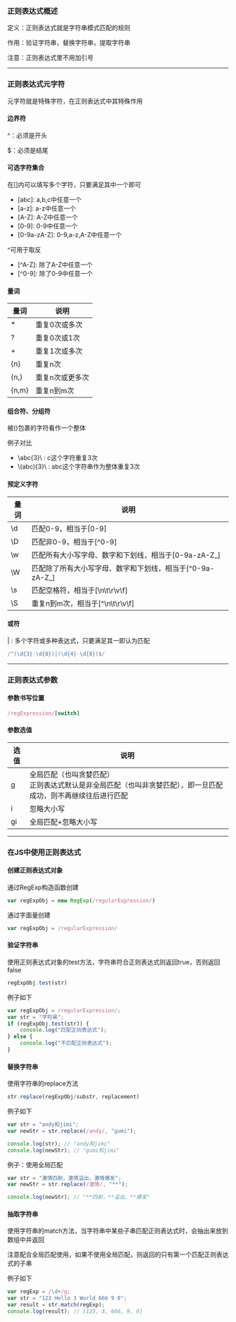 ### 正则表达式概述

定义：正则表达式就是字符串模式匹配的规则

作用：验证字符串，替换字符串，提取字符串

注意：正则表达式里不用加引号

-----------------------------------

### 正则表达式元字符

元字符就是特殊字符，在正则表达式中其特殊作用

#### 边界符

^：必须是开头

$：必须是结尾

#### 可选字符集合

在[]内可以填写多个字符，只要满足其中一个即可
* \[abc]: a,b,c中任意一个
* \[a-z]: a-z中任意一个
* \[A-Z]: A-Z中任意一个
* \[0-9]: 0-9中任意一个
* \[0-9a-zA-Z]: 0-9,a-z,A-Z中任意一个

^可用于取反
* \[^A-Z]: 除了A-Z中任意一个
* \[^0-9]: 除了0-9中任意一个

#### 量词
| 量词  | 说明            |
| ----- | --------------- |
| *     | 重复0次或多次   |
| ?     | 重复0次或1次    |
| +     | 重复1次或多次   |
| {n}   | 重复n次         |
| {n,}  | 重复n次或更多次 |
| {n,m} | 重复n到m次      |

#### 组合符、分组符
被()包裹的字符看作一个整体

例子对比
* \\abc{3}\\ : c这个字符重复3次
* \\(abc){3}\\ : abc这个字符串作为整体重复3次

#### 预定义字符

| 量词 | 说明                                                      |
| ---- | --------------------------------------------------------- |
| \d   | 匹配0-9，相当于[0-9]                                      |
| \D   | 匹配非0-9，相当于[^0-9]                                   |
| \w   | 匹配所有大小写字母、数字和下划线，相当于[0-9a-zA-Z_]      |
| \W   | 匹配除了所有大小写字母、数字和下划线，相当于[^0-9a-zA-Z_] |
| \s   | 匹配空格符，相当于[\n\t\r\v\f]                            |
| \S   | 重复n到m次，相当于[^\n\t\r\v\f]                           |

#### 或符

| : 多个字符或多种表达式，只要满足其一即认为匹配

```js
/^(\d{3}-\d{8})|(\d{4}-\d{8})$/
```

-----------------------------------------------------------------------

### 正则表达式参数

#### 参数书写位置
```js
/regExpression/[switch]
```

#### 参数选值

| 选值 | 说明                                                         |
| ---- | ------------------------------------------------------------ |
| g    | 全局匹配（也叫贪婪匹配）<br />正则表达式默认是非全局匹配（也叫非贪婪匹配），即一旦匹配成功，则不再继续往后进行匹配 |
| i    | 忽略大小写                                                   |
| gi   | 全局匹配+忽略大小写                                          |

----------------------------------------------------

### 在JS中使用正则表达式

#### 创建正则表达式对象

通过RegExp构造函数创建
```js
var regExpObj = new RegExp(/regularExpression/)
```

通过字面量创建
```js
var regExpObj = /regularExpression/
```

#### 验证字符串

使用正则表达式对象的test方法，字符串符合正则表达式则返回true，否则返回false
```js
regExpObj.test(str)
```

例子如下
```js
var regExpObj = /regularExpression/;
var str = "字符串";
if (regExpObj.test(str)) {
    console.log("匹配正则表达式");
} else {
    console.log("不匹配正则表达式");
}
```

#### 替换字符串

使用字符串的replace方法
```js
str.replace(regExpObj/substr, replacement)
```

例子如下
```js
var str = "andy和jimi";
var newStr = str.replace(/andy/, "gumi");

console.log(str); // "andy和jimi"
console.log(newStr); // "gumi和jimi"
```

例子：使用全局匹配
```js
var str = "激情四射，激情溢出，激情爆发";
var newStr = str.replace(/激情/, "**");

console.log(newStr); // "**四射，**溢出，**爆发"
```

#### 抽取字符串

使用字符串的match方法，当字符串中某些子串匹配正则表达式时，会抽出来放到数组中并返回

注意配合全局匹配使用，如果不使用全局匹配，则返回的只有第一个匹配正则表达式的子串

例子如下
```js
var regExp = /\d+/g;
var str = "123 Hello 3 World 666 9 0";
var result = str.match(regExp);
console.log(result); // [123, 3, 666, 9, 0]
```
